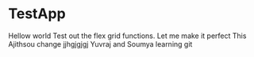 
# TestApp
Hellow world
Test out the flex grid functions. 
Let me make it perfect
This Ajithsou change
jjhgjgjgj
Yuvraj and Soumya learning git
